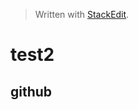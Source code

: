 


> Written with [StackEdit](https://stackedit.io/).
# test2

## github
<!--stackedit_data:
eyJoaXN0b3J5IjpbLTE1MDE1NjE3OTNdfQ==
-->
